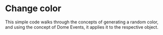 # Change color

This simple code walks through the concepts of generating a random color, and using the concept of Dome Events, it applies it to the respective object.